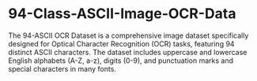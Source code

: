 # 94-Class-ASCII-Image-OCR-Data
The 94-ASCII OCR Dataset is a comprehensive image dataset specifically designed for Optical Character Recognition (OCR) tasks, featuring 94 distinct ASCII characters. The dataset includes uppercase and lowercase English alphabets (A-Z, a-z), digits (0-9), and punctuation marks and special characters in many fonts.
